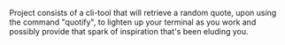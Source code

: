 Project consists of a cli-tool that will retrieve a random quote, upon using the command "quotify", to lighten up your terminal as you work and possibly provide that spark of inspiration that's been eluding you.